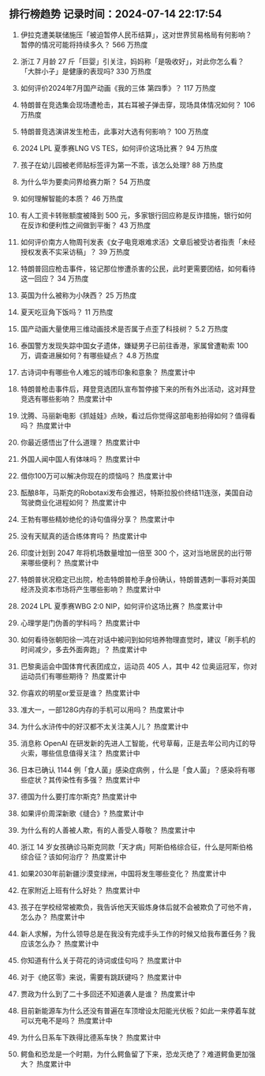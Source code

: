 
## 排行榜趋势 记录时间：2024-07-14 22:17:54
  
  1. 伊拉克遭美联储施压「被迫暂停人民币结算」，这对世界贸易格局有何影响？暂停的情况可能将持续多久？ 566 万热度
    
  2. 浙江 7 月龄 27 斤「巨婴」引关注，妈妈称「是吸收好」，对此你怎么看？「大胖小子」是健康的表现吗? 330 万热度
    
  3. 如何评价2024年7月国产动画《我的三体 第四季》？ 117 万热度
    
  4. 特朗普在竞选集会现场遭枪击，其右耳被子弹击穿，现场具体情况如何？ 106 万热度
    
  5. 特朗普竞选演讲发生枪击，此事对大选有何影响？ 100 万热度
    
  6. 2024 LPL 夏季赛LNG VS TES，如何评价这场比赛？ 94 万热度
    
  7. 孩子在幼儿园被老师贴标签评为第一不乖，该怎么处理? 88 万热度
    
  8. 为什么华为要卖问界给赛力斯？ 54 万热度
    
  9. 如何理解智能的本质？ 46 万热度
    
  10. 有人工资卡转账额度被降到 500 元，多家银行回应称是反诈措施，银行如何在反诈和便利性之间做到平衡？ 43 万热度
    
  11. 如何评价南方人物周刊发表《女子电竞艰难求活》文章后被受访者指责「未经授权发表不实采访稿」？ 39 万热度
    
  12. 特朗普回应枪击事件，铭记那位惨遭杀害的公民，此时更需要团结，如何看待这一回应？ 34 万热度
    
  13. 英国为什么被称为小陕西？ 25 万热度
    
  14. 夏天吃豆角下饭吗？ 11 万热度
    
  15. 国产动画大量使用三维动画技术是否属于点歪了科技树？ 5.2 万热度
    
  16. 泰国警方发现失踪中国女子遗体，嫌疑男子已前往香港，家属曾遭勒索 100 万，调查进展如何？有哪些疑点？ 4.8 万热度
    
  17. 古诗词中有哪些令人难忘的城市印象和意象？ 热度累计中
    
  18. 特朗普枪击事件后，拜登竞选团队宣布暂停接下来的所有外出活动，这对拜登竞选有哪些影响？ 热度累计中
    
  19. 沈腾、马丽新电影《抓娃娃》点映，看过后你觉得这部电影拍得如何？值得看吗？ 热度累计中
    
  20. 你最近感悟出了什么道理？ 热度累计中
    
  21. 外国人闻中国人有体味吗？ 热度累计中
    
  22. 借你100万可以解决你现在的烦恼吗？ 热度累计中
    
  23. 酝酿8年，马斯克的Robotaxi发布会推迟，特斯拉股价终结11连涨，美国自动驾驶商业化进程如何？ 热度累计中
    
  24. 王勃有哪些精妙绝伦的诗句值得分享？ 热度累计中
    
  25. 没有天赋真的适合练体育吗？ 热度累计中
    
  26. 印度计划到 2047 年将机场数量增加一倍至 300 个，这对当地居民的出行带来哪些便利？ 热度累计中
    
  27. 特朗普状况稳定已出院，枪击特朗普枪手身份确认，特朗普遇刺一事将对美国经济及资本市场将产生哪些影响？ 热度累计中
    
  28. 2024 LPL 夏季赛WBG 2:0 NIP，如何评价这场比赛？ 热度累计中
    
  29. 心理学是门伪善的学科吗？ 热度累计中
    
  30. 如何看待张朝阳徐一鸿在对话中被问到如何培养物理直觉时，建议「刷手机的时间减少，多去外面奔跑」？ 热度累计中
    
  31. 巴黎奥运会中国体育代表团成立，运动员 405 人，其中 42 位奥运冠军，你对运动员们有哪些期待？ 热度累计中
    
  32. 你喜欢的明星or爱豆是谁？ 热度累计中
    
  33. 准大一，一部128G内存的手机可以用吗？ 热度累计中
    
  34. 为什么水浒传中的好汉都不太关注美人儿？ 热度累计中
    
  35. 消息称 OpenAI 在研发新的先进人工智能，代号草莓，正是去年公司内讧的导火索，哪些信息值得关注？ 热度累计中
    
  36. 日本已确认 1144 例「食人菌」感染症病例 ，什么是「食人菌」？感染将有哪些症状？其传染性有多强？ 热度累计中
    
  37. 德国为什么要打库尔斯克? 热度累计中
    
  38. 如果评价周深新歌《缝合》? 热度累计中
    
  39. 为什么有的人善被人欺，有的人善受人尊敬？ 热度累计中
    
  40. 浙江 14 岁女孩确诊马斯克同款「天才病」阿斯伯格综合征，什么是阿斯伯格综合征？该如何治疗？ 热度累计中
    
  41. 如果2030年前新疆沙漠变绿洲，中国将发生哪些变化？ 热度累计中
    
  42. 在家附近上班有什么好处？ 热度累计中
    
  43. 孩子在学校经常被欺负，我告诉他天天锻炼身体后就不会被欺负了可他不肯，怎么办？ 热度累计中
    
  44. 新人求解，为什么领导总是在我没有完成手头工作的时候又给我布置任务？我应该怎么办？ 热度累计中
    
  45. 你知道有什么关于荷花的诗词或佳句吗？ 热度累计中
    
  46. 对于《绝区零》来说，需要有跳跃键吗？ 热度累计中
    
  47. 贾政为什么到了二十多回还不知道袭人是谁？ 热度累计中
    
  48. 目前新能源车为什么还没有普遍在车顶增设太阳能光伏板？如此一来停着车就可以充电不是吗？ 热度累计中
    
  49. 为什么日系车下跌得比德系车快？ 热度累计中
    
  50. 鳄鱼和恐龙是一个时期，为什么鳄鱼留了下来，恐龙灭绝了？难道鳄鱼更加强大？ 热度累计中
    